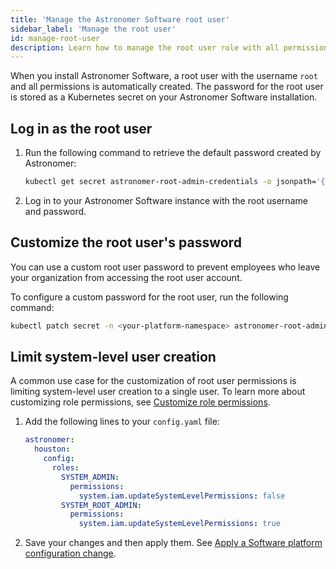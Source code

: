 ```yaml
---
title: 'Manage the Astronomer Software root user'
sidebar_label: 'Manage the root user'
id: manage-root-user
description: Learn how to manage the root user role with all permissions on Astronomer Software
---
```


When you install Astronomer Software, a root user with the username `root` and all permissions is automatically created. The password for the root user is stored as a Kubernetes secret on your Astronomer Software installation.

## Log in as the root user

1. Run the following command to retrieve the default password created by Astronomer: 

    ```bash
    kubectl get secret astronomer-root-admin-credentials -o jsonpath='{.data.password}' -n <your-platform-namespace> | base64 --decode
    ```

2. Log in to your Astronomer Software instance with the root username and password.

## Customize the root user's password

You can use a custom root user password to prevent employees who leave your organization from accessing the root user account.

To configure a custom password for the root user, run the following command: 

```bash
kubectl patch secret -n <your-platform-namespace> astronomer-root-admin-credentials --type=json -p='[{ "op" : "replace" , "path" : "/data/password" , "value" : "'$(echo -n "<your-new-password>" | base64)'"}]' && kubectl create job --from=cronjob/<your-release-name>-update-root-admin-password-cronjob manual3 -n <your-platform-namespace>
```

## Limit system-level user creation

A common use case for the customization of root user permissions is limiting system-level user creation to a single user. To learn more about customizing role permissions, see [Customize role permissions](manage-platform-users.md#customize-role-permissions).

1. Add the following lines to your `config.yaml` file:

    ```yaml
    astronomer:
      houston:
        config:
          roles:
            SYSTEM_ADMIN:
              permissions:
                system.iam.updateSystemLevelPermissions: false
            SYSTEM_ROOT_ADMIN:
              permissions:
                system.iam.updateSystemLevelPermissions: true
    ```

2. Save your changes and then apply them. See [Apply a Software platform configuration change](apply-platform-config.md).


